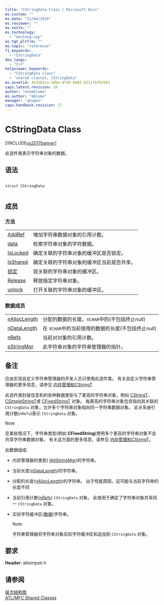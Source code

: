 ```yaml
---
title: "CStringData Class | Microsoft Docs"
ms.custom: ""
ms.date: "11/04/2016"
ms.reviewer: ""
ms.suite: ""
ms.technology: 
  - "devlang-cpp"
ms.tgt_pltfrm: ""
ms.topic: "reference"
f1_keywords: 
  - "CStringData"
dev_langs: 
  - "C++"
helpviewer_keywords: 
  - "CStringData class"
  - "shared classes, CStringData"
ms.assetid: 4e31b5ca-3dbe-4fd5-b692-8211fbfb2593
caps.latest.revision: 16
author: "mikeblome"
ms.author: "mblome"
manager: "ghogen"
caps.handback.revision: 17
---
```

# CStringData Class
[!INCLUDE[vs2017banner](../../assembler/inline/includes/vs2017banner.md)]

此选件类表示字符串对象的数据。  
  
## 语法  
  
```  
  
struct CStringData  
  
```  
  
## 成员  
  
### 方法  
  
|||  
|-|-|  
|[AddRef](../Topic/CStringData::AddRef.md)|增加字符串数据对象的引用计数。|  
|[data](../Topic/CStringData::data.md)|检索字符串对象的字符数据。|  
|[IsLocked](../Topic/CStringData::IsLocked.md)|确定关联的字符串对象的缓冲区是否锁定。|  
|[IsShared](../Topic/CStringData::IsShared.md)|确定关联的字符串对象的缓冲区当前是否共享。|  
|[锁定](../Topic/CStringData::Lock.md)|锁关联的字符串对象的缓冲区。|  
|[Release](../Topic/CStringData::Release.md)|释放指定字符串对象。|  
|[unlock](../Topic/CStringData::Unlock.md)|打开关联的字符串对象的缓冲区。|  
  
### 数据成员  
  
|||  
|-|-|  
|[nAllocLength](../Topic/CStringData::nAllocLength.md)|分配的数据的长度。`XCHAR`中的\(不包括终止null\)|  
|[nDataLength](../Topic/CStringData::nDataLength.md)|在 `XCHAR`中的当前使用的数据的长度\(不包括终止null\)|  
|[nRefs](../Topic/CStringData::nRefs.md)|当前对对象的引用计数。|  
|[pStringMgr](../Topic/CStringData::pStringMgr.md)|此字符串对象的字符串管理器的指针。|  
  
## 备注  
 应由实现自定义字符串管理器的开发人员只使用此选件类。  有关自定义字符串管理器的更多信息，请参见 [内存管理和CStringT](../../atl-mfc-shared/memory-management-with-cstringt.md)  
  
 此选件类封装信息和的各种数据类型与了更高的字符串对象，例如 [CStringT](../../atl-mfc-shared/reference/cstringt-class.md)、 [CSimpleStringT](../../atl-mfc-shared/reference/csimplestringt-class.md)或 [CFixedStringT](../../atl-mfc-shared/reference/cfixedstringt-class.md) 对象。  每更高的字符串对象包含指向其关联的 `CStringData` 对象，允许多个字符串对象指向同一字符串数据对象。  此关系由引用计数\(`nRefs`\)表示 `CStringData` 对象。  
  
> [!NOTE]
>  在某些情况下，字符串类型\(例如 **CFixedString**\)使用多个更高的字符串对象不会共享字符串数据对象。  有关这方面的更多信息，请参见 [内存管理和CStringT](../../atl-mfc-shared/memory-management-with-cstringt.md)。  
  
 此数据组成:  
  
-   内存管理器的类型\( [IAtlStringMgr](../../atl-mfc-shared/reference/iatlstringmgr-class.md)\)的字符串。  
  
-   当前长度\([nDataLength](../Topic/CStringData::nDataLength.md)\)的字符串。  
  
-   分配的长度\([nAllocLength](../Topic/CStringData::nAllocLength.md)\)的字符串。  出于性能原因，这可能与当前字符串的长度不同  
  
-   当前引用计数\([nRefs](../Topic/CStringData::nRefs.md)\) `CStringData` 对象。  此值用于确定了字符串对象共享同一 `CStringData` 对象。  
  
-   实际字符缓冲区\([数据](../Topic/CStringData::data.md)\)字符串。  
  
    > [!NOTE]
    >  字符串管理器将字符串对象实际字符缓冲区和追加到 `CStringData` 对象。  
  
## 要求  
 **Header:** atlsimpstr.h  
  
## 请参阅  
 [层次结构图](../../mfc/hierarchy-chart.md)   
 [ATL\/MFC Shared Classes](../../atl-mfc-shared/atl-mfc-shared-classes.md)